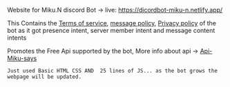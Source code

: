 Website for Miku.N discord Bot -> live: https://dicordbot-miku-n.netlify.app/

This Contains the  [Terms of service](https://dicordbot-miku-n.netlify.app/tos.html), [message policy](https://dicordbot-miku-n.netlify.app/message.html), [Privacy policy](https://dicordbot-miku-n.netlify.app/privacy.html) of the bot as it got presence intent, server member intent and message content intents

Promotes the Free Api supported by the bot,
More info about api -> [Api-Miku-says](https://github.com/vichubenzene/Api-Miku-says)

```console
Just used Basic HTML CSS AND  25 lines of JS... as the bot grows the webpage will be updated.
```

